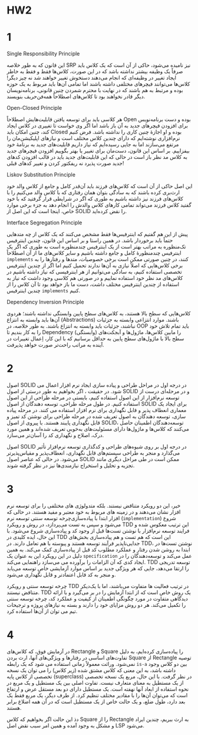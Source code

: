 # HW2

# 1
Single Responsibility Principle

این قانون که به طور خلاصه SRP نیز نامیده می‌شود، حاکی از آن است که یک کلاس باید صرفاً یک وظیفه بیشتر نداشته باشد که در این صورت، کلاس‌ها فقط و فقط به خاطر ایجاد تغییر در وظیفه‌ای که انجام می‌دهند دستخوش تغییر خواهند شد نه چیز دیگر! کلاس‌ها می‌توانند فیچرهای مختلفی داشته باشند اما تمامی آن‌ها باید مربوط به یک حوزه بوده و مرتبط به هم باشند که در نهایت با محترم شمردن چنین قانونی، برنامه‌نویسان دیگر قادر نخواهند بود تا کلاس‌های اصطلاحاً همه‌فن‌حریف بنویسند.

Open-Closed Principle

هر کلاسی باید برای توسعه یافتن قابلیت‌هایش اصطلاحاً Open بوده و دست برنامه‌نویس برای افزودن فیچرهای جدید به آن باز باشد اما اگر وی خواست تا تغییری در کلاس ایجاد کند، چنین امکان باید Closed بوده و او اجازهٔ چنین کاری را نداشته باشد. فرض کنیم نرم‌افزاری نوشته‌ایم که دارای چندین کلاس مختلف است و نیازهای اپلیکیشن‌مان را مرتفع می‌سازند اما به جایی رسیده‌ایم که نیاز داریم قابلیت‌های جدید به برنامهٔ خود بیفزاییم. بر اساس این قانون، دست‌مان برای تغییر یا بهتر بگوییم افزودن فیچرهای جدید به کلاس مد نظر باز است در حالی که این قابلیت‌های جدید باید در قالب افزودن کدهای جدید صورت پذیرد نه ریفکتور کردن و تغییر کدهای قبلی!

Liskov Substitution Principle

این اصل حاکی از آن است که کلاس‌های فرزند باید آن‌قدر کامل و جامع از کلاس والد خود ارث‌بری کرده باشند که به سادگی بتوان همان رفتاری که با کلاس والد می‌کنیم را با کلاس‌های فرزند نیز داشته باشیم به طوری که اگر در شرایطی قرار گرفتید که با خود گفتید کلاس فرزند می‌تواند تمامی کارهای کلاس والدش را انجام دهد به جزء برخی موارد خاص، اینجا است که این اصل از SOLID را نقض کرده‌اید.

Interface Segregation Principle

پیش از این هم گفتیم که اینترفیس‌ها فقط مشخص می‌کنند که یک کلاس از چه متدهایی حتماً باید برخوردار باشد. در همین راستا و بر اساس این قانون، چندین اینترفیس تک‌منظوره به مراتب بهتر است از یک اینترفیس چندمنظوره است به طوری که اگر یک اینترفیس چندمنظورهٔ کامل و جامع داشته باشیم و سایر کلاس‌های ما از آن اصطلاحاً `implements` کنند،‌ در چنین صورتی ممکن است برخی خصوصیات، متدها و رفتارها را به برخی کلاس‌هایی که اصلاً نیازی به آن‌ها ندارند تحمیل کنیم اما اگر از چندین اینترفیس تخصصی استفاده کنیم، به سادگی می‌توانیم از هر اینترفیسی که نیاز داشته باشیم در کلاس‌های مد نظر خود استفاده نماییم و در صورتی هم کلاسی وجود داشت که نیاز به استفاده از چندین اینترفیس مختلف داشت، دست ما باز خواهد بود تا آن کلاس را از چندین اینترفیس `implements` کنیم.

Dependency Inversion Principle

کلاس‌هایی که سطح بالا هستند، به کلاس‌های سطح پایین وابستگی نداشته باشند؛ هردوی آن‌ها باید وابسته به انتزاع (Abstractions) باشند. موارد انتزاعی وابسته به جزئیات نباشند، جزئیات باید وابسته به انتزاع باشند. به طور خلاصه، در OOP باید تمام تلاش خود را به کار بندیم تا Dependency (وابستگی) را مابین کلاس‌ها، ماژول‌ها و آبجکت‌های سطح بالا با ماژول‌های سطح پایین به حداقل برسانیم که با این کار، اِعمال تغییرات در آینده به مراتب راحت‌تر صورت خواهد پذیرفت.

# 2

اصول SOLID در درجه اول در مراحل طراحی و پیاده سازی ایجاد نرم افزار اعمال می شود. در حقیقت ، اگر بخواهیم به طور درستی از اصول SOLID و در مرحله‌ای درست از توسعه نرم‌افزار از این اصول استفاده کنیم، بایستی در مرحله طراحی از این اصول استفاده کنیم. در طول مرحله طراحی، توسعه دهندگان از اصول SOLID برای ایجاد یک معماری انعطاف پذیر و قابل نگهداری برای نرم افزار استفاده می کنند. در مرحله پیاده سازی، توسعه دهندگان به اصول تعریف شده در مرحله طراحی برای نوشتن کد تمیز و قابل نگهداری پایبند هستند. با پیروی از اصول SOLID، توسعه‌دهندگان اطمینان حاصل می‌کنند که کلاس‌ها و ماژول‌ها دارای مسئولیت‌های به‌خوبی تعریف شده‌اند و همین مورد درک، اصلاح و نگهداری کد را آسان‌تر می‌سازد.

اصول SOLID در درجه اول بر روی شیوه‌های طراحی و کدگذاری توسعه نرم‌افزار تأثیر می‌گذارد و منجر به طراحی سیستم‌های قابل نگهداری، انعطاف‌پذیر و مقیاس‌پذیرتر می‌شود. در حالی که عناصر اصول SOLID ممکن است در طی مراحل دیگری مانند تجزیه و تحلیل و استخراج نیازمندی‌ها نیز در نظر گرفته شوند.

# 3

خیر، این دو رویکرد متناقض نیستند. بلکه متدولوژی های مختلفی را برای توسعه نرم افزار نشان می‌دهند و در زمینه های مربوط به خود معتبر و مفید هستند. در حالی که چرخه توسعه سنتی توسعه نرم‎‌افزار ابتدا با پیاده‌سازی (`implementation`) شروع می‌شود و سپس به تست می‌پردازد، در روش و رویکرد TDD این ترتیب معکوس شده و فرایند توسعه نرم‌افزار با نوشتن تست‌ها قبل از وجود کد و پیاده‌سازی شروع می‌شود. با این حال، ایده کلیدی در TDD این است که هم تست و هم پیاده‌سازی بخش‌های جدایی‌ناپذیر فرآیند توسعه هستند و پیوسته با هم تعامل دارند. در TDD، نوشتن تست‌ها در ابتدا به روشن شدن رفتار و عملکرد مطلوب کد قبل از پیاده‌سازی کمک می‌کند. به همین دلیل در این رویکرد این به عنوان یک `specification` عمل می‌کند و توسعه‌دهندگان را در ایجاد کدی که آن الزامات را برآورده می می‌سازد راهنمایی می‌کند. TDD توسعه تدریجی را ارتقا می‌دهد، جایی که هر ویژگی جدید بر اساس موارد آزمایشی خاص توسعه می‌یابد و منجر به کد قابل اعتمادتر و قابل نگهداری می‌شود.

چرخه توسعه سنتی و رویکرد TDD در ترتیب فعالیت ها متفاوت می‌باشند، اما با یک‌دیکر متناقض نیستند. TDD یک روش خاص است که از ابتدا آزمایش را در بر می‌گیرد و با ارائه دیدگاهی متفاوت در مورد چگونگی اطمینان از کیفیت و عملکرد کد، چرخه توسعه سنتی را تکمیل می‌کند. هر دو روش مزایای خود را دارند و بسته به نیازهای پروژه و ترجیحات تیم می توان از آن‌ها استفاده کرد.

# 4

در آزمایش فوق، که کلاس‌های Rectangle و Square را پیاده‌سازی کرده‌ایم، به دلیل تفاوت‌های اساسی در رفتارها و ویژگی‌های آنها، ارث بردن Square از Rectangle توصیه نمی‌شود. وراثت معمولاً زمانی استفاده می شود که یک رابطه `is-a` بین دو کلاس وجود داشته باشد، به این معنی که کلاس مشتق شده (زیر کلاس) را می توان یک نسخه تخصصی از کلاس پایه (superclass) در نظر گرفت. با این حال، مربع یک نسخه تخصصی از یک مستطیل به معنای متعارف نیست. تفاوت اصلی بین یک مستطیل و یک مربع در نحوه استفاده از ابعاد آنها نهفته است. یک مستطیل دارای دو بعد مستقل عرض و ارتفاع است که می‌توان آن‌ها را با مقادیر مختلف تنظیم کرد. از طرف دیگر، یک مربع فقط یک بعد دارد، طول ضلع، و یک حالت خاص از یک مستطیل است که در آن همه اضلاع برابر هستند.

دذ این حالت اگر بخواهیم که کلاس Square را از Rectangle به ارث ببریم، چندین ایراد و مشکل به وجود آمده و همین امر سبب  نقض اصل  LSP می‌شود.
